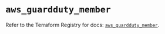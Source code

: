 # `aws_guardduty_member`

Refer to the Terraform Registry for docs: [`aws_guardduty_member`](https://registry.terraform.io/providers/hashicorp/aws/6.7.0/docs/resources/guardduty_member).
